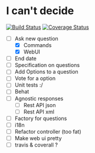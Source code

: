 # I can't decide

[![Build Status](https://travis-ci.org/gbprod/icantdecide.svg?branch=master)](https://travis-ci.org/gbprod/icantdecide)
[![Coverage Status](https://coveralls.io/repos/github/gbprod/icantdecide/badge.svg?branch=master)](https://coveralls.io/github/gbprod/icantdecide?branch=master)

 * [ ] Ask new question
    * [x] Commands
    * [x] WebUI
 * [ ] End date 
 * [ ] Specification on questions
 * [ ] Add Options to a question
 * [ ] Vote for a option
 * [ ] Unit tests :/
 * [ ] Behat
 * [ ] Agnostic responses
    * [ ] Rest API json
    * [ ] Rest API xml
 * [ ] Factory for questions
 * [ ] i18n
 * [ ] Refactor controller (too fat)
 * [ ] Make web ui pretty
 * [ ] travis & coverall ?